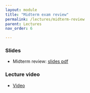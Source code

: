 ```yaml
---
layout: module
title: "Midterm exam review"
permalink: /lectures/midterm-review
parent: Lectures
nav_order: 6

---
```



### Slides

* Midterm review: [slides pdf](#)


### Lecture video

* [Video](https://edstem.org/us/courses/53518/discussion/4442682)



